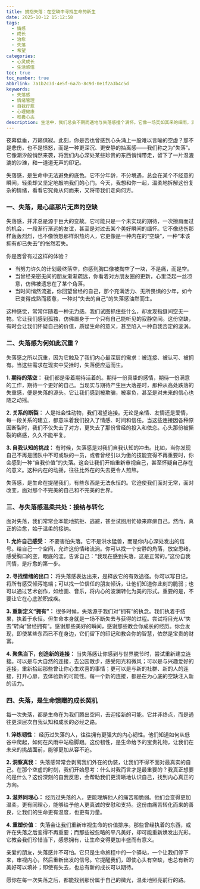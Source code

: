 ```yaml
---
title: 拥抱失落：在空缺中寻找生命的新生
date: 2025-10-12 15:12:58
tags:
  - 情感
  - 成长
  - 治愈
  - 失落
  - 希望
categories:
  - 心灵成长
  - 生活感悟
toc: true
toc_number: true
abbrlink: 7a1b2c3d-4e5f-6a7b-8c9d-0e1f2a3b4c5d
keywords:
  - 失落感
  - 情绪管理
  - 自我疗愈
  - 心理健康
  - 积极心态
description: 生活中，我们总会不期而遇地与失落感撞个满怀。它像一场突如其来的细雨，润湿了心田，也可能带来一丝寒意。这篇文章将带你深入探索失落感的本质，理解它为何如此沉重，并温柔地引导你如何与这份情绪共处，最终在空缺中发现成长的力量，让生命在每一次失落后，都能迎来更丰盛的新生。
---
```


夜幕低垂，万籁俱寂。此刻，你是否也曾感到心头涌上一股难以言喻的空虚？那不是悲伤，也不是愤怒，而是一种更深沉、更安静的抽离感——我们称之为“失落”。它像潮汐般悄然来袭，将我们内心深处某些珍贵的东西悄悄带走，留下了一片湿漉漉的沙滩，和一道道无声的印记。

失落感，是生命中无法避免的底色。它不分年龄，不分境遇，总会在某个不经意的瞬间，轻柔却又坚定地敲响我们的心门。今天，我想和你一起，温柔地拆解这份复杂的情绪，看看它究竟从何而来，又将带我们走向何方。

### 一、失落，是心底那片无声的空缺

失落感，并非总是源于巨大的变故。它可能只是一个未实现的期待，一次擦肩而过的机会，一段渐行渐远的友谊，甚至是对过去某个美好瞬间的缅怀。它不像悲伤那样轰轰烈烈，也不像愤怒那样炽热灼人，它更像是一种内在的“空缺”，一种“本该拥有却已失去”的怅然若失。

你是否曾有过这样的体验？
*   当努力许久的计划最终落空，你感到胸口像被掏空了一块，不是痛，而是空。
*   当曾经亲密无间的朋友渐渐疏远，你看着对方朋友圈的更新，心里泛起一丝凉意，仿佛被遗忘在了某个角落。
*   当时间悄然流逝，你回望曾经的自己，那个充满活力、无所畏惧的少年，如今已变得成熟而疲惫，一种对“失去的自己”的失落感油然而生。

这种感觉，常常伴随着一种无力感。我们试图抓住些什么，却发现指缝间空无一物。它让我们感到孤独，仿佛置身于一个只有自己能听见的寂静空间。这份空缺，有时会让我们怀疑自己的价值，质疑生命的意义，甚至陷入一种自我否定的漩涡。

### 二、失落感为何如此沉重？

失落感之所以沉重，因为它触及了我们内心最深层的需求：被连接、被认可、被拥有。当这些需求在现实中受挫时，失落便应运而生。

**1. 期待的落空：** 我们都是带着期待活着的。期待一份真挚的感情，期待一份满意的工作，期待一个更好的自己。当现实与期待产生巨大落差时，那种从高处跌落的失重感，便是失落的源头。它让我们感到被欺骗，被辜负，甚至是对未来的信心也随之动摇。

**2. 关系的断裂：** 人是社会性动物，我们渴望连接。无论是亲情、友情还是爱情，每一段关系的建立，都意味着我们投入了情感、时间和信任。当这些连接因各种原因断裂时，我们不仅失去了对方，更失去了那份曾经的投入和依恋。心头那份被撕裂的痛感，久久不能平复。

**3. 自我认知的挑战：** 有时候，失落感是对我们自我认知的冲击。比如，当你发现自己不再是团队中不可或缺的一员，或者曾经引以为傲的技能变得不再重要时，你会感到一种“自我价值”的失落。这会让我们开始重新审视自己，甚至怀疑自己存在的意义。这种内在的动摇，往往比外在的失去更令人煎熬。

失落感，是生命在提醒我们，有些东西是无法永恒的。它迫使我们面对无常，面对改变，面对那个不完美的自己和不完美的世界。

### 三、与失落感温柔共处：接纳与转化

面对失落，我们常常会本能地抗拒、逃避，甚至试图用忙碌来麻痹自己。然而，真正的治愈，始于温柔的接纳。

**1. 允许自己感受：** 不要害怕失落。它不是洪水猛兽，而是你内心深处发出的信号。给自己一个空间，允许这份情绪流淌。你可以找一个安静的角落，放空思绪，感受胸口的空，眼底的涩。告诉自己：“我现在感到失落，这是正常的。”这份自我同情，是疗愈的第一步。

**2. 寻找情绪的出口：** 将失落感表达出来，是释放它的有效途径。你可以写日记，将所有感受倾泻笔端；可以找一位信任的朋友倾诉，让他们知道你此刻的脆弱；也可以通过艺术创作，如绘画、音乐，将内心的波澜转化为美的形式。重要的是，不要让它在心底淤积成疾。

**3. 重新定义“拥有”：** 很多时候，失落源于我们对“拥有”的执念。我们执着于结果，执着于永恒。但生命本身就是一场不断失去与获得的过程。尝试将目光从“失去”转向“曾经拥有”。感谢那些美好的瞬间，感谢那些教会你成长的经历。你会发现，即使某些东西已不在身边，它们留下的印记和教会你的智慧，依然是宝贵的财富。

**4. 聚焦当下，创造新的连接：** 当失落感让你感到与世界脱节时，尝试重新建立连接。可以是与大自然的连接，去公园散步，感受阳光和微风；可以是与兴趣爱好的连接，重新拾起那些曾让你心生欢喜的事情；更可以是与新的社群、新的人的连接，打开心扉，去体验新的可能性。每一个新的连接，都是在为心底的空缺注入新的活力。

### 四、失落，是生命馈赠的成长契机

每一次失落，都是生命在为我们腾出空间，去迎接新的可能。它并非终点，而是通往更深层次自我认知和成长的必经之路。

**1. 淬炼韧性：** 经历过失落的人，往往拥有更强大的内心韧性。他们知道如何从低谷中爬起，如何在风雨中站稳脚跟。这份韧性，是生命给予的宝贵礼物，让我们在未来的挑战面前，能够更加从容不迫。

**2. 洞察真我：** 失落感常常会剥离我们外在的伪装，让我们不得不面对最真实的自己。在那个空虚的时刻，我们开始思考：什么对我而言才是最重要的？我真正想要的是什么？这份深刻的自我反思，会帮助我们更清晰地认识自己，找到内心真正的方向。

**3. 滋养同理心：** 经历过失落的人，更能理解他人的痛苦和脆弱。他们会变得更加温柔，更有同理心，能够给予他人更真诚的安慰和支持。这份由痛苦转化而来的善良，让我们的生命更有温度，也更有力量。

**4. 重塑价值：** 失落会让我们重新审视生命的价值排序。那些曾经执着的东西，或许在失落之后变得不再重要；而那些被忽略的平凡美好，却可能重新焕发出光彩。它教会我们珍惜当下，感恩拥有，让生命变得更加丰盛而有意义。

亲爱的朋友，失落感并不可怕。它只是生命旅程中的一个驿站，一个让我们停下来，审视内心，然后重新出发的信号。它提醒我们，即使心头有空缺，也总有新的美好可以填补；即使有失去，也总有新的成长可以期待。

愿你在每一次失落之后，都能找到那份属于自己的微光，温柔地照亮前行的路。